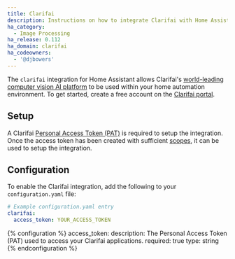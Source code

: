 ```yaml
---
title: Clarifai
description: Instructions on how to integrate Clarifai with Home Assistant.
ha_category:
  - Image Processing
ha_release: 0.112
ha_domain: clarifai
ha_codeowners:
  - '@djbowers'
---
```


The `clarifai` integration for Home Assistant allows Clarifai's 
[world-leading computer vision AI platform](https://www.clarifai.com/) to be used within your home automation environment. 
To get started, create a free account on the [Clarifai portal](https://portal.clarifai.com/signup).

## Setup

A Clarifai [Personal Access Token (PAT)](https://docs.clarifai.com/getting-started/authentication/personal-access-tokens)
is required to setup the integration. Once the access token has been created with sufficient 
[scopes](https://docs.clarifai.com/getting-started/authentication/scopes), it can be used to setup the integration.

## Configuration

To enable the Clarifai integration,
add the following to your `configuration.yaml` file:

```yaml
# Example configuration.yaml entry
clarifai:
  access_token: YOUR_ACCESS_TOKEN
```

{% configuration %}
access_token:
  description: The Personal Access Token (PAT) used to access your Clarifai applications.
  required: true
  type: string
{% endconfiguration %}
